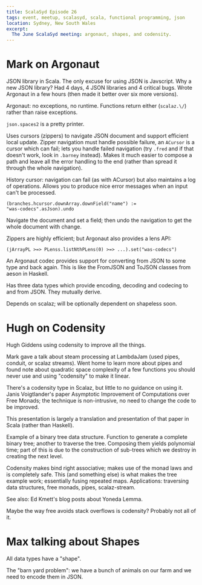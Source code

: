 ```yaml
---
title: ScalaSyd Episode 26
tags: event, meetup, scalasyd, scala, functional programming, json
location: Sydney, New South Wales
excerpt:
  The June ScalaSyd meeting: argonaut, shapes, and codensity.
---
```


# Mark on Argonaut

JSON library in Scala. The only excuse for using JSON is
Javscript. Why a new JSON library? Had 4 days, 4 JSON libraries and 4
critical bugs. Wrote Argonaut in a few hours (then made it better over
six more versions).

Argonaut: no exceptions, no runtime. Functions return either
(`scalaz.\/`) rather than raise exceptions.

`json.spaces2` is a pretty printer.

Uses cursors (zippers) to navigate JSON document and support efficient
local update. Zipper navigation must handle possible failure, an
`ACursor` is a cursor which can fail; lets you handle failed
navigation (try `.fred` and if that doesn't work, look in `.barney`
instead). Makes it much easier to compose a path and leave all the
error handling to the end (rather than spread it through the whole
navigation).

History cursor: navigation can fail (as with ACursor) but also
maintains a log of operations. Allows you to produce nice error
messages when an input can't be processed.

    (branches.hcursor.downArray.downField("name") :=
    "was-codecs".asJson).undo

Navigate the document and set a field; then undo the navigation to get
the whole document with change.

Zippers are highly efficient; but Argonaut also provides a lens API:

    (jArrayPL >=> PLenss.listNthPLens(0) >=> ...).set("was-codecs")

An Argonaut codec provides support for converting from JSON to some
type and back again. This is like the FromJSON and ToJSON classes from
aeson in Haskell.

Has three data types which provide encoding, decoding and codecing to
and from JSON. They mutually derive.

Depends on scalaz; will be optionally dependent on shapeless soon.

# Hugh on Codensity

Hugh Giddens using codensity to improve all the things.

Mark gave a talk about steam processing at LambdaJam (used pipes,
conduit, or scalaz streams). Went home to learn more about pipes and
found note about quadratic space complexity of a few functions you
should never use and using "codensity" to make it linear.

There's a codensity type in Scalaz, but little to no guidance on using
it. Janis Voigtlander's paper Asymptotic Improvement of Computations
over Free Monads; the technique is non-intrusive, no need to change
the code to be improved.

This presentation is largely a translation and presentation of that
paper in Scala (rather than Haskell).

Example of a binary tree data structure. Function to generate a
complete binary tree; another to traverse the tree. Composing them
yields polynomial time; part of this is due to the construction of
sub-trees which we destroy in creating the next level.

Codensity makes bind right associative; makes use of the monad laws
and is completely safe. This (and something else) is what makes the
tree example work; essentially fusing repeated maps. Applications:
traversing data structures, free monads, pipes, scalaz-stream.

See also: Ed Kmett's blog posts about Yoneda Lemma.

Maybe the way free avoids stack overflows is codensity? Probably not
all of it.

# Max talking about Shapes

All data types have a "shape".

The "barn yard problem": we have a bunch of animals on our farm and we
need to encode them in JSON.

